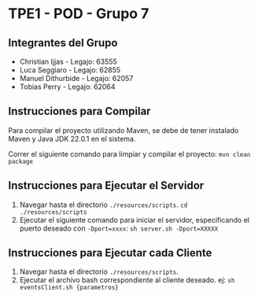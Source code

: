 # TPE1 - POD - Grupo 7

## Integrantes del Grupo
- Christian Ijjas - Legajo: 63555
- Luca Seggiaro - Legajo: 62855
- Manuel Dithurbide - Legajo: 62057
- Tobias Perry - Legajo: 62064

## Instrucciones para Compilar

Para compilar el proyecto utilizando Maven, se debe de tener instalado Maven y Java JDK 22.0.1 en el sistema. 

Correr el siguiente comando para limpiar y compilar el proyecto:
   ```mvn clean package```


## Instrucciones para Ejecutar el Servidor

1. Navegar hasta el directorio `./resources/scripts`.
   ```cd ./resources/scripts```
3. Ejecutar el siguiente comando para iniciar el servidor, especificando el puerto deseado con `-Dport=xxxx`:
   ```sh server.sh -Dport=XXXXX```

## Instrucciones para Ejecutar cada Cliente

1. Navegar hasta el directorio `./resources/scripts`.
2. Ejecutar el archivo bash correspondiente al cliente deseado.
ej: ```sh eventsClient.sh {parametros}```

